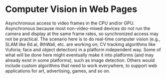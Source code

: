  # Computer Vision in Web Pages
 
 Asynchronous access to video frames in the CPU and/or GPU. Asynchronous because most non-video-mixed devices do not run the camera and display at the same frame rates, so synchronized access may not be practical. The scenario here is to do real-time computer vision (e.g., SLAM like 6d.ai, 8thWall, etc. are working on; CV tracking algorithms like Vuforia; face and object detection) in a platform independent way. Some of what will be done here might eventually make it into platforms (and may already exist in some platforms), such as image detection. Others would include custom algorithms that need to work everywhere, to support web applications for art, advertising, games, and so on.
